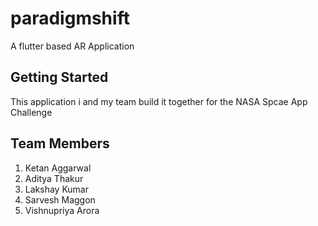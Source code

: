 # paradigmshift

A flutter based AR Application

## Getting Started

This application i and my team build it together for the NASA Spcae App Challenge

## Team Members

1. Ketan Aggarwal
2. Aditya Thakur
3. Lakshay Kumar
4. Sarvesh Maggon
5. Vishnupriya Arora
